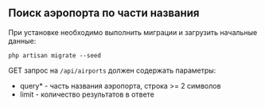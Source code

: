 ## Поиск аэропорта по части названия

При установке необходимо выполнить миграции и загрузить начальные данные:

`
php artisan migrate --seed
`

GET запрос на `/api/airports` должен содержать параметры:

* query* - часть названия аэропорта, строка >= 2 символов
* limit - количество результатов в ответе

